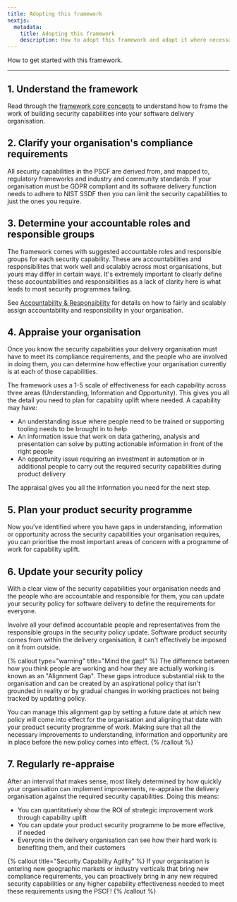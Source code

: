 ```yaml
---
title: Adopting this framework
nextjs:
  metadata:
    title: Adopting this framework
    description: How to adopt this framework and adapt it where necessary for your organisation.
---
```


How to get started with this framework.

---

## 1. Understand the framework

Read through the [framework core concepts](/pscf/concepts/security-requirements-not-security-opinions) to understand how to frame the work of building security capabilities into your software delivery organisation.

## 2. Clarify your organisation's compliance requirements

All security capabilities in the PSCF are derived from, and mapped to, regulatory frameworks and industry and community standards. If your organisation must be GDPR compliant and its software delivery function needs to adhere to NIST SSDF then you can limit the security capabilities to just the ones you require.

## 3. Determine your accountable roles and responsible groups

The framework comes with suggested accountable roles and responsible groups for each security capability. These are accountabilities and responsibilites that work well and scalably across most organisations, but yours may differ in certain ways. It's extremely important to clearly define these accountabilities and responsibilities as a lack of clarity here is what leads to most security programmes failing.

See [Accountability & Responsibility](/pscf/concepts/accountability-and-responsibility) for details on how to fairly and scalably assign accountability and responsibility in your organisation.

## 4. Appraise your organisation

Once you know the security capabilities your delivery organisation must have to meet its compliance requirements, and the people who are involved in doing them, you can determine how effective your organisation currently is at each of those capabilities.

The framework uses a 1-5 scale of effectiveness for each capability across three areas (Understanding, Information and Opportunity). This gives you all the detail you need to plan for capabiity uplift where needed. A capability may have:

* An understanding issue where people need to be trained or supporting tooling needs to be brought in to help
* An information issue that work on data gathering, analysis and presentation can solve by putting actionable information in front of the right people
* An opportunity issue requiring an investment in automation or in additional people to carry out the required security capabilities during product delivery

The appraisal gives you all the information you need for the next step.

## 5. Plan your product security programme

Now you've identified where you have gaps in understanding, information or opportunity across the security capabilities your organisation requires, you can prioritise the most important areas of concern with a programme of work for capability uplift.

## 6. Update your security policy

With a clear view of the security capabilities your organisation needs and the people who are accountable and responsible for them, you can update your security policy for software delivery to define the requirements for everyone.

Involve all your defined accountable people and representatives from the responsible groups in the security policy update. Software product security comes from within the delivery organisation, it can't effectively be imposed on it from outside.

{% callout type="warning" title="Mind the gap!" %}
The difference between how you think people are working and how they are actually working is known as an "Alignment Gap". These gaps introduce substantial risk to the organisation and can be created by an aspirational policy that isn't grounded in reality or by gradual changes in working practices not being tracked by updating policy.

You can manage this alignment gap by setting a future date at which new policy will come into effect for the organisation and aligning that date with your product security programme of work. Making sure that all the necessary improvements to understanding, information and opportunity are in place before the new policy comes into effect.
{% /callout %}

## 7. Regularly re-appraise

After an interval that makes sense, most likely determined by how quickly your organisation can implement improvements, re-appraise the delivery organisation against the required security capabilities. Doing this means:

* You can quantitatively show the ROI of strategic improvement work through capability uplift
* You can update your product security programme to be more effective, if needed
* Everyone in the delivery organisation can see how their hard work is benefiting them, and their customers

{% callout title="Security Capability Agility" %}
If your organisation is entering new geographic markets or industry verticals that bring new compliance requirements, you can proactively bring in any new required security capabilities or any higher capability effectiveness needed to meet these requirements using the PSCF!
{% /callout %}
